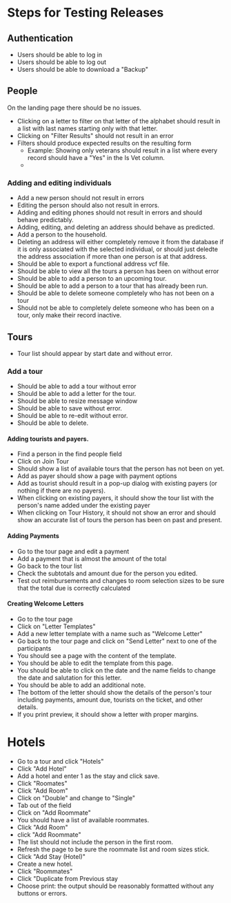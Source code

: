 # Steps for Testing Releases

## Authentication
* Users should be able to log in
* Users should be able to log out
* Users should be able to download a "Backup"


## People
On the landing page there should be no issues. 
* Clicking on a letter to filter on that letter of the alphabet should result in a list with last names starting only with that letter.
* Clicking on "Filter Results" should not result in an error
* Filters should produce expected results on the resulting form
  * Example: Showing only veterans should result in a list where every record should have a "Yes" in the Is Vet column. 
  * 
### Adding and editing individuals
* Add a new person should not result in errors
* Editing the person should also not result in errors.
* Adding and editing phones should not result in errors and should behave predictably.
* Adding, editing, and deleting an address should behave as predicted. 
* Add a person to the household. 
* Deleting an address will either completely remove it from the database if it is only associated with the selected individual, or should just deledte the address association if more than one person is at that address.
* Should be able to export a functional address vcf file. 
* Should be able to view all the tours a person has been on without error
* Should be able to add a person to an upcoming tour.
* Should be able to add a person to a tour that has already been run. 
* Should be able to delete someone completely who has not been on a tour
* Should not be able to completely delete someone who has been on a tour, only make their record inactive. 

## Tours
* Tour list should appear by start date and without error. 

### Add a tour
* Should be able to add a tour without error
* Should be able to add a letter for the tour. 
* Should be able to resize message window
* Should be able to save without error.
* Should be able to re-edit without error.
* Should be able to delete.

#### Adding tourists and payers. 
* Find a person in the find people field 
* Click on Join Tour
* Should show a list of available tours that the person has not been on yet. 
* Add as payer should show a page with payment options
* Add as tourist should result in a pop-up dialog with existing payers (or nothing if there are no payers).  
* When clicking on existing payers, it should show the tour list with the person's name added under the existing payer
* When clicking on Tour History, it should not show an error and should show an accurate list of tours the person has been on past and present. 

#### Adding Payments
* Go to the tour page and edit a payment
* Add a payment that is almost the amount of the total
* Go back to the tour list
* Check the subtotals and amount due for the person you edited.
* Test out reimbursements and changes to room selection sizes to be sure that the total due is correctly calculated

#### Creating Welcome Letters
* Go to the tour page
* Click on "Letter Templates"
* Add a new letter template with a name such as "Welcome Letter"
* Go back to the tour page and click on "Send Letter" next to one of the participants
* You should see a page with the content of the template.
* You should be able to edit the template from this page.
* You should be able to click on the date and the name fields to change the date and salutation for this letter.
* You should be able to add an additional note.
* The bottom of the letter should show the details of the person's tour including payments, amount due, tourists on the ticket, and other details. 
* If you print preview, it should show a letter with proper margins. 



# Hotels
* Go to a tour and click "Hotels"
* Click "Add Hotel"
* Add a hotel and enter 1 as the stay and click save.
* Click "Roomates"
* Click "Add Room"
* Click on "Double" and change to "Single"
* Tab out of the field
* Click on "Add Roommate"
* You should have a list of available roommates.
* Click "Add Room"
* click "Add Roommate"
* The list should not include the person in the first room.
* Refresh the page to be sure the roommate list and room sizes stick. 
* Click "Add Stay (Hotel)"
* Create a new hotel.
* Click "Roommates"
* Click "Duplicate from Previous stay
* Choose print: the output should be reasonably formatted without any buttons or errors. 


